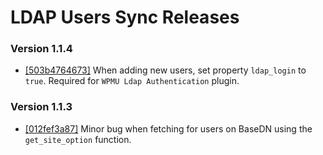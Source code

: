 # LDAP Users Sync Releases #

### Version 1.1.4 ###

* [[503b4764673]](https://github.com/ricardozanini/ldap-users-sync/commit/503b4764673a3624c9597678db377538cf02770a) When adding new users, set property `ldap_login` to `true`. Required for `WPMU Ldap Authentication` plugin.

### Version 1.1.3 ###

 * [[012fef3a87]](https://github.com/ricardozanini/ldap-users-sync/commit/012fef3a87bb9b7e71ae6c80408cd5c9ca546d6f) Minor bug when fetching for users on BaseDN using the `get_site_option` function.